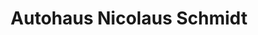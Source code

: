 ---
title: "Autohaus Nicolaus Schmidt"
url: /suederbrarup/autohaus-nicolaus-schmidt/
shop: Autohaus
---